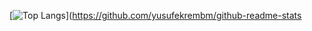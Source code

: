 [![Top Langs](https://github-readme-stats.vercel.app/api/top-langs/?username=yusufekrembm&langs_count=8)](https://github.com/yusufekrembm/github-readme-stats
